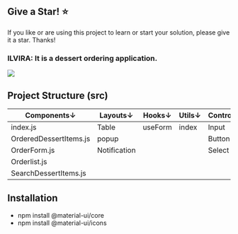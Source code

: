 ## Give a Star! :star:
If you like or are using this project to learn or start your solution, please give it a star. Thanks!

### ILVIRA: It is a dessert ordering application.
<img src="https://github.com/NisanurBulut/Ilvira/blob/master/Trailers/ilvira.jpg">

## Project Structure (src)
|<b>Components</b>↓      |<b>Layouts</b>↓ |<b>Hooks</b>↓|<b>Utils</b>↓| <b>Controls</b>↓|
|----------------------- |----------------|-------------|-------------|-----------------|
| index.js               | Table          | useForm     | index       | Input           |
| OrderedDessertItems.js | popup          |             |             | Button          |
| OrderForm.js           | Notification   |             |             | Select          |
| Orderlist.js           |                |             |             |                 |
| SearchDessertItems.js  |                |             |             |                 |

## Installation
- npm install @material-ui/core
- npm install @material-ui/icons